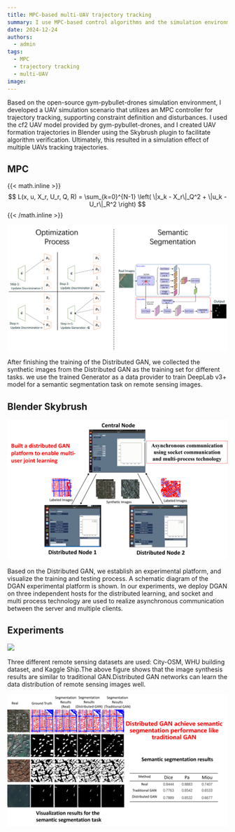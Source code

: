 ```yaml
---
title: MPC-based multi-UAV trajectory tracking
summary: I use MPC-based control algorithms and the simulation environment of gym-pybullet-drones to implement trajectory tracking for multi-UAV simulations!
date: 2024-12-24
authors:
  - admin
tags:
  - MPC
  - trajectory tracking
  - multi-UAV
image:
---
```


Based on the open-source gym-pybullet-drones simulation environment, I developed a UAV simulation scenario that utilizes an MPC controller for trajectory tracking, supporting constraint definition and disturbances. I used the cf2 UAV model provided by gym-pybullet-drones, and I created UAV formation trajectories in Blender using the Skybrush plugin to facilitate algorithm verification. Ultimately, this resulted in a simulation effect of multiple UAVs tracking trajectories. 

## MPC

{{< math.inline >}}
$$ L(x, u, X_r, U_r, Q, R) = \sum_{k=0}^{N-1} \left( \|x_k - X_r\|_Q^2 + \|u_k - U_r\|_R^2 \right) $$
{{< /math.inline >}}

![](./step.png)


After finishing the training of the Distributed GAN, we collected the synthetic images from the Distributed GAN as the training set for different tasks. we use the trained Generator as a data provider to train DeepLab v3+ model for a semantic segmentation task on remote sensing images.

## Blender Skybrush

![](./plat.png)


Based on the Distributed GAN, we establish an experimental platform, and visualize the training and testing process. A schematic diagram of the DGAN experimental platform is shown.
In our experiments, we deploy DGAN on three independent hosts for the distributed learning, and socket and multi process technology are used to realize asynchronous communication between the server and multiple clients. 

## Experiments

![](./data1.png)

Three different remote sensing datasets are used: City-OSM, WHU building dataset, and Kaggle Ship.The above figure shows that the image synthesis results are similar to traditional GAN.Distributed GAN networks can learn the data distribution of remote sensing images well.

![](./result1.png)

